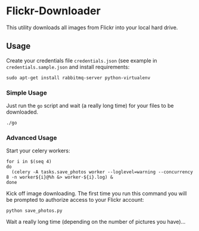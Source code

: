 # Flickr-Downloader

This utility downloads all images from Flickr into your local hard
drive.


## Usage

Create your credentials file `credentials.json` (see example in
`credentials.sample.json` and install requirements:

    sudo apt-get install rabbitmq-server python-virtualenv


### Simple Usage

Just run the `go` script and wait (a really long time) for your files to
be downloaded.

    ./go

### Advanced Usage

Start your celery workers:

    for i in $(seq 4)
    do
      (celery -A tasks.save_photos worker --loglevel=warning --concurrency 8 -n worker${i}@%h &> worker-${i}.log) &
    done


Kick off image downloading. The first time you run this command you will
be prompted to authorize access to your Flickr account:

    python save_photos.py

Wait a really long time (depending on the number of pictures you
have)...
